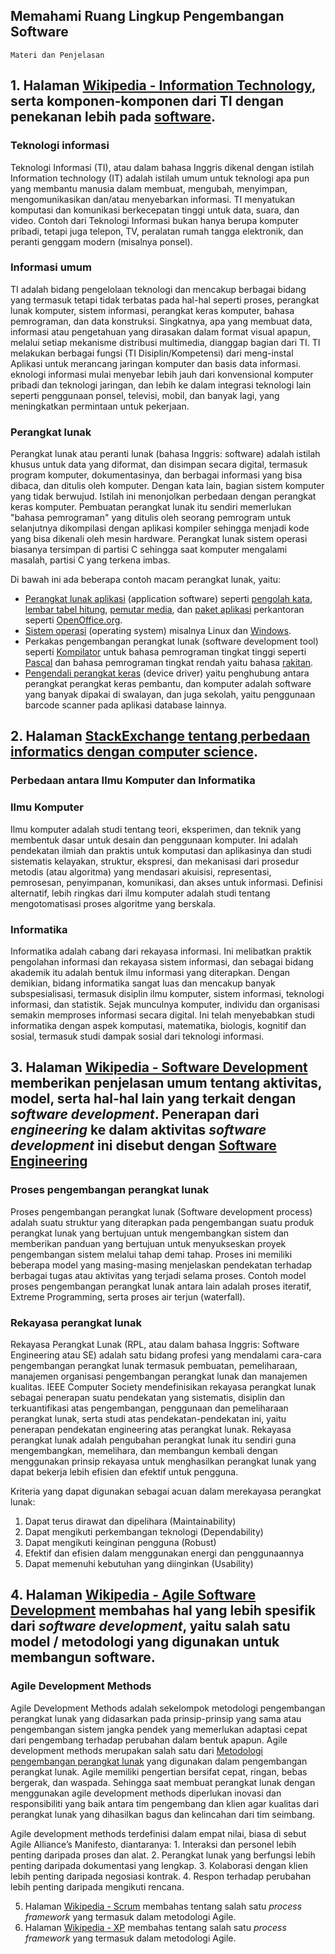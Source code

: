 ## Memahami Ruang Lingkup Pengembangan Software

```
Materi dan Penjelasan
```

## 1. Halaman [Wikipedia - Information Technology](https://en.wikipedia.org/wiki/Information_technology), serta komponen-komponen dari TI dengan penekanan lebih pada [software](https://en.wikipedia.org/wiki/Software).
### Teknologi informasi

Teknologi Informasi (TI), atau dalam bahasa Inggris dikenal dengan istilah Information technology (IT) adalah istilah umum untuk teknologi apa pun yang membantu manusia dalam membuat, mengubah, menyimpan, mengomunikasikan dan/atau menyebarkan informasi. TI menyatukan komputasi dan komunikasi berkecepatan tinggi untuk data, suara, dan video. Contoh dari Teknologi Informasi bukan hanya berupa komputer pribadi, tetapi juga telepon, TV, peralatan rumah tangga elektronik, dan peranti genggam modern (misalnya ponsel).

### Informasi umum

TI adalah bidang pengelolaan teknologi dan mencakup berbagai bidang yang termasuk tetapi tidak terbatas pada hal-hal seperti proses, perangkat lunak komputer, sistem informasi, perangkat keras komputer, bahasa pemrograman, dan data konstruksi. Singkatnya, apa yang membuat data, informasi atau pengetahuan yang dirasakan dalam format visual apapun, melalui setiap mekanisme distribusi multimedia, dianggap bagian dari TI. TI melakukan berbagai fungsi (TI Disiplin/Kompetensi) dari meng-instal Aplikasi untuk merancang jaringan komputer dan basis data informasi. eknologi informasi mulai menyebar lebih jauh dari konvensional komputer pribadi dan teknologi jaringan, dan lebih ke dalam integrasi teknologi lain seperti penggunaan ponsel, televisi, mobil, dan banyak lagi, yang meningkatkan permintaan untuk pekerjaan.

### Perangkat lunak

Perangkat lunak atau peranti lunak (bahasa Inggris: software) adalah istilah khusus untuk data yang diformat, dan disimpan secara digital, termasuk program komputer, dokumentasinya, dan berbagai informasi yang bisa dibaca, dan ditulis oleh komputer. Dengan kata lain, bagian sistem komputer yang tidak berwujud. Istilah ini menonjolkan perbedaan dengan perangkat keras komputer. Pembuatan perangkat lunak itu sendiri memerlukan "bahasa pemrograman" yang ditulis oleh seorang pemrogram untuk selanjutnya dikompilasi dengan aplikasi kompiler sehingga menjadi kode yang bisa dikenali oleh mesin hardware. Perangkat lunak sistem operasi biasanya tersimpan di partisi C sehingga saat komputer mengalami masalah, partisi C yang terkena imbas.

Di bawah ini ada beberapa contoh macam perangkat lunak, yaitu:
  * [Perangkat lunak aplikasi](https://id.wikipedia.org/wiki/Aplikasi) (application software) seperti [pengolah kata](https://id.wikipedia.org/wiki/Pengolah_kata), [lembar tabel hitung](https://id.wikipedia.org/wiki/Lembatang_sebar), [pemutar media](https://id.wikipedia.org/wiki/Pemutar_media), dan [paket aplikasi](https://id.wikipedia.org/wiki/Paket_aplikasi_perkantoran)   perkantoran seperti [OpenOffice.org](https://id.wikipedia.org/wiki/Apache_OpenOffice).
  * [Sistem operasi](https://id.wikipedia.org/wiki/Sistem_operasi) (operating system) misalnya Linux dan [Windows](https://id.wikipedia.org/wiki/Microsoft_Windows).
  * Perkakas pengembangan perangkat lunak (software development tool) seperti [Kompilator](https://id.wikipedia.org/wiki/Kompilator) untuk bahasa pemrograman tingkat tinggi seperti [Pascal](https://id.wikipedia.org/wiki/Pascal_(bahasa_pemrograman)) dan bahasa pemrograman tingkat rendah yaitu bahasa [rakitan](https://id.wikipedia.org/wiki/Bahasa_rakitan).
  * [Pengendali perangkat keras](https://id.wikipedia.org/wiki/Pemacu_peranti) (device driver) yaitu penghubung antara perangkat perangkat keras pembantu, dan komputer adalah software yang banyak dipakai di swalayan, dan juga sekolah, yaitu penggunaan barcode scanner pada aplikasi database lainnya.


## 2. Halaman [StackExchange tentang perbedaan informatics dengan computer science](https://cs.stackexchange.com/questions/81408/whats-the-difference-between-computer-science-and-informatics).
### Perbedaan antara Ilmu Komputer dan Informatika
 ### Ilmu Komputer
 Ilmu komputer adalah studi tentang teori, eksperimen, dan teknik yang membentuk dasar untuk desain dan penggunaan komputer. Ini adalah pendekatan ilmiah dan praktis untuk komputasi dan aplikasinya dan studi sistematis kelayakan, struktur, ekspresi, dan mekanisasi dari prosedur metodis (atau algoritma) yang mendasari akuisisi, representasi, pemrosesan, penyimpanan, komunikasi, dan akses untuk informasi. Definisi alternatif, lebih ringkas dari ilmu komputer adalah studi tentang mengotomatisasi proses algoritme yang berskala.
 
 ### Informatika
 Informatika adalah cabang dari rekayasa informasi. Ini melibatkan praktik pengolahan informasi dan rekayasa sistem informasi, dan sebagai bidang akademik itu adalah bentuk ilmu informasi yang diterapkan. Dengan demikian, bidang informatika sangat luas dan mencakup banyak subspesialisasi, termasuk disiplin ilmu komputer, sistem informasi, teknologi informasi, dan statistik. Sejak munculnya komputer, individu dan organisasi semakin memproses informasi secara digital. Ini telah menyebabkan studi informatika dengan aspek komputasi, matematika, biologis, kognitif dan sosial, termasuk studi dampak sosial dari teknologi informasi.
 

## 3. Halaman [Wikipedia - Software Development](https://en.wikipedia.org/wiki/Software_development) memberikan penjelasan umum tentang aktivitas, model, serta hal-hal lain yang terkait dengan *software development*. Penerapan dari *engineering* ke dalam aktivitas *software development* ini disebut dengan [Software Engineering](https://en.wikipedia.org/wiki/Software_engineering)
### Proses pengembangan perangkat lunak
Proses pengembangan perangkat lunak (Software development process) adalah suatu struktur yang diterapkan pada pengembangan suatu produk perangkat lunak yang bertujuan untuk mengembangkan sistem dan memberikan panduan yang bertujuan untuk menyukseskan proyek pengembangan sistem melalui tahap demi tahap. Proses ini memiliki beberapa model yang masing-masing menjelaskan pendekatan terhadap berbagai tugas atau aktivitas yang terjadi selama proses. Contoh model proses pengembangan perangkat lunak antara lain adalah proses iteratif, Extreme Programming, serta proses air terjun (waterfall).

### Rekayasa perangkat lunak
Rekayasa Perangkat Lunak (RPL, atau dalam bahasa Inggris: Software Engineering atau SE) adalah satu bidang profesi yang mendalami cara-cara pengembangan perangkat lunak termasuk pembuatan, pemeliharaan, manajemen organisasi pengembangan perangkat lunak dan manajemen kualitas.
IEEE Computer Society mendefinisikan rekayasa perangkat lunak sebagai penerapan suatu pendekatan yang sistematis, disiplin dan terkuantifikasi atas pengembangan, penggunaan dan pemeliharaan perangkat lunak, serta studi atas pendekatan-pendekatan ini, yaitu penerapan pendekatan engineering atas perangkat lunak. Rekayasa perangkat lunak adalah pengubahan perangkat lunak itu sendiri guna mengembangkan, memelihara, dan membangun kembali dengan menggunakan prinsip rekayasa untuk menghasilkan perangkat lunak yang dapat bekerja lebih efisien dan efektif untuk pengguna.

Kriteria yang dapat digunakan sebagai acuan dalam merekayasa perangkat lunak:
   1. Dapat terus dirawat dan dipelihara (Maintainability)
   2. Dapat mengikuti perkembangan teknologi (Dependability)
   3. Dapat mengikuti keinginan pengguna (Robust)
   4. Efektif dan efisien dalam menggunakan energi dan penggunaannya
   5. Dapat memenuhi kebutuhan yang diinginkan (Usability)
   

## 4. Halaman [Wikipedia - Agile Software Development](https://en.wikipedia.org/wiki/Agile_software_development) membahas hal yang lebih spesifik dari *software development*, yaitu salah satu model / metodologi yang digunakan untuk membangun software.
### Agile Development Methods
Agile Development Methods adalah sekelompok metodologi pengembangan perangkat lunak yang didasarkan pada prinsip-prinsip yang sama atau pengembangan sistem jangka pendek yang memerlukan adaptasi cepat dari pengembang terhadap perubahan dalam bentuk apapun. Agile development methods merupakan salah satu dari [Metodologi pengembangan perangkat lunak](https://id.wikipedia.org/wiki/Metodologi_pengembangan_perangkat_lunak) yang digunakan dalam pengembangan perangkat lunak. Agile memiliki pengertian bersifat cepat, ringan, bebas bergerak, dan waspada. Sehingga saat membuat perangkat lunak dengan menggunakan agile development methods diperlukan inovasi dan responsibiliti yang baik antara tim pengembang dan klien agar kualitas dari perangkat lunak yang dihasilkan bagus dan kelincahan dari tim seimbang.

Agile development methods terdefinisi dalam empat nilai, biasa di sebut Agile Alliance’s Manifesto, diantaranya:
    1. Interaksi dan personel lebih penting daripada proses dan alat.
    2. Perangkat lunak yang berfungsi lebih penting daripada dokumentasi yang lengkap.
    3. Kolaborasi dengan klien lebih penting daripada negosiasi kontrak.
    4. Respon terhadap perubahan lebih penting daripada mengikuti rencana.


5. Halaman [Wikipedia - Scrum](https://en.wikipedia.org/wiki/Scrum_(software_development)) membahas tentang salah satu *process framework* yang termasuk dalam metodologi Agile. 
6. Halaman [Wikipedia - XP](https://en.wikipedia.org/wiki/Extreme_programming) membahas tentang salah satu *process framework* yang termasuk dalam metodologi Agile.
